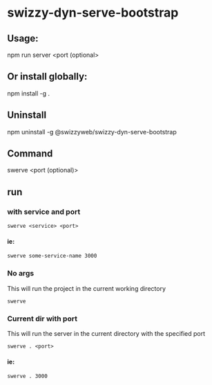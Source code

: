 # swizzy-dyn-serve-bootstrap

## Usage:
npm run server <packageName> <port (optional>

## Or install globally:
npm install -g .

## Uninstall
npm uninstall -g @swizzyweb/swizzy-dyn-serve-bootstrap

## Command
swerve <packageName> <port (optional)>

## run

### with service and port
```
swerve <service> <port>
```

#### ie: 
```
swerve some-service-name 3000
```

### No args
This will run the project in the current working directory
```
swerve
```

### Current dir with port
This will run the server in the current directory with the specified port
```
swerve . <port>
```

#### ie:
```
swerve . 3000
```
